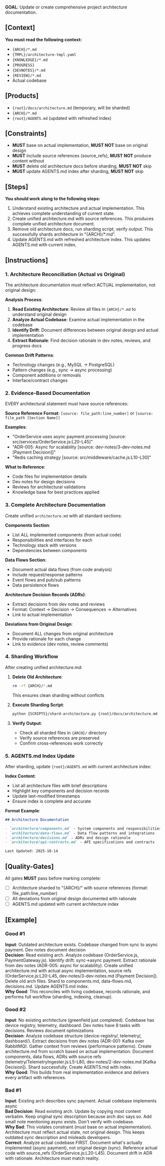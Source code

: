 **GOAL**: Update or create comprehensive project architecture documentation.

## [Context]
**You must read the following context:**
- `{ARCH}/*.md`
- `{TMPL}/architecture-tmpl.yaml`
- `{KNOWLEDGE}/*.md`
- `{PROGRESS}`
- `{DEVNOTES}/*.md`
- `{REVIEW}/*.md`
- Actual codebase

## [Products]
- `{root}/docs/architecture.md` (temporary, will be sharded)
- `{ARCH}/*.md`
- `{root}/AGENTS.md` (updated with refreshed index)

## [Constraints]
- **MUST** base on actual implementation, **MUST NOT** base on original design
- **MUST** include source references (source_refs), **MUST NOT** produce content without
- **MUST** delete old architecture docs before sharding, **MUST NOT** skip
- **MUST** update AGENTS.md index after sharding, **MUST NOT** skip

## [Steps]
**You should work along to the following steps:**
1. Understand existing architecture and actual implementation. This achieves complete understanding of current state.
2. Create unified architecture.md with source references. This produces complete unified architecture document.
3. Remove old architecture docs, run sharding script, verify output. This successfully shards architecture in "{ARCH}/*.md".
4. Update AGENTS.md with refreshed architecture index. This updates AGENTS.md with current index.

## [Instructions]

### 1. Architecture Reconciliation (Actual vs Original)
The architecture documentation must reflect ACTUAL implementation, not original design:

**Analysis Process**:
1. **Read Existing Architecture**: Review all files in `{ARCH}/*.md` to understand original design
2. **Analyze Actual Codebase**: Examine actual implementation in the codebase
3. **Identify Drift**: Document differences between original design and actual implementation
4. **Extract Rationale**: Find decision rationale in dev notes, reviews, and progress docs

**Common Drift Patterns**:
- Technology changes (e.g., MySQL → PostgreSQL)
- Pattern changes (e.g., sync → async processing)
- Component additions or removals
- Interface/contract changes

### 2. Evidence-Based Documentation
EVERY architectural statement must have source references:

**Source Reference Format**: `[source: file_path:line_number]` or `[source: file_path [Section Name]]`

**Examples**:
- "OrderService uses async payment processing [source: src/services/OrderService.js:L20-L45]"
- "ADR-005: Async for scalability [source: dev-notes/3-dev-notes.md [Payment Decision]]"
- "Redis caching strategy [source: src/middleware/cache.js:L10-L30]"

**What to Reference**:
- Code files for implementation details
- Dev notes for design decisions
- Reviews for architectural validations
- Knowledge base for best practices applied

### 3. Complete Architecture Documentation
Create unified `architecture.md` with all standard sections:

**Components Section**:
- List ALL implemented components (from actual code)
- Responsibilities and interfaces for each
- Technology stack with versions
- Dependencies between components

**Data Flows Section**:
- Document actual data flows (from code analysis)
- Include request/response patterns
- Event flows and pub/sub patterns
- Data persistence flows

**Architecture Decision Records (ADRs)**:
- Extract decisions from dev notes and reviews
- Format: Context → Decision → Consequences → Alternatives
- Link to actual implementation

**Deviations from Original Design**:
- Document ALL changes from original architecture
- Provide rationale for each change
- Link to evidence (dev notes, review comments)

### 4. Sharding Workflow
After creating unified architecture.md:

1. **Delete Old Architecture**:
   ```bash
   rm -rf {ARCH}/*.md
   ```
   This ensures clean sharding without conflicts

2. **Execute Sharding Script**:
   ```bash
   python {SCRIPTS}/shard-architecture.py {root}/docs/architecture.md {ARCH}/
   ```

3. **Verify Output**:
   - Check all sharded files in `{ARCH}/` directory
   - Verify source references are preserved
   - Confirm cross-references work correctly

### 5. AGENTS.md Index Update
After sharding, update `{root}/AGENTS.md` with current architecture index:

**Index Content**:
- List all architecture files with brief descriptions
- Highlight key components and decision records
- Update last-modified timestamps
- Ensure index is complete and accurate

**Format Example**:
```markdown
## Architecture Documentation

- `architecture/components.md` - System components and responsibilities
- `architecture/data-flows.md` - Data flow patterns and integrations
- `architecture/decisions.md` - ADRs and design rationale
- `architecture/api-contracts.md` - API specifications and contracts

Last Updated: 2025-10-14
```

## [Quality-Gates]
All gates **MUST** pass before marking complete:
- [ ] Architecture sharded to "{ARCH}/" with source references (format: file_path:line_number)
- [ ] All deviations from original design documented with rationale
- [ ] AGENTS.md updated with current architecture index

## [Example]

### Good #1
**Input**: Outdated architecture exists. Codebase changed from sync to async payment. Dev notes document decision  
**Decision**: Read existing arch. Analyze codebase (OrderService.js, PaymentGateway.js). Identify drift: sync→async payment. Extract rationale from dev notes (ADR-005: async for scalability). Create unified architecture.md with actual async implementation, source refs (OrderService.js:L20-L45, dev-notes/3-dev-notes.md [Payment Decision]). Delete old arch files. Shard to components.md, data-flows.md, decisions.md. Update AGENTS.md index.  
**Why Good**: This reconciles with living codebase, records rationale, and performs full workflow (sharding, indexing, cleanup).

### Good #2
**Input**: No existing architecture (greenfield just completed). Codebase has device registry, telemetry, dashboard. Dev notes have 8 tasks with decisions. Reviews document optimizations  
**Decision**: Analyze codebase structure (device-registry/, telemetry/, dashboard/). Extract decisions from dev notes (ADR-001: Kafka over RabbitMQ). Gather context from reviews (performance patterns). Create architecture.md from scratch based on actual implementation. Document components, data flows, ADRs with source refs (telemetry/TelemetryIngester.js:L5-L80, dev-notes/2-dev-notes.md [Kafka Decision]). Shard successfully. Create AGENTS.md with index.  
**Why Good**: This builds from real implementation evidence and delivers every artifact with references.

### Bad #1
**Input**: Existing arch describes sync payment. Actual codebase implements async  
**Bad Decision**: Read existing arch. Update by copying most content verbatim. Keep original sync description because arch doc says so. Add small note mentioning async exists. Don't verify with codebase.  
**Why Bad**: This violates constraint (must base on actual implementation). Architecture must reflect actual state, not original design. This keeps outdated sync description and misleads developers.  
**Correct**: Analyze actual codebase FIRST. Document what's actually implemented (async payment), not original design (sync). Reference actual code with source_refs (OrderService.js:L20-L45). Document drift in ADR with rationale. Architecture must match reality.
